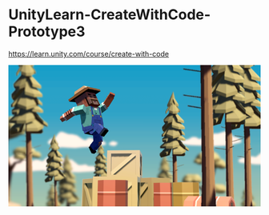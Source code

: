 # UnityLearn-CreateWithCode-Prototype3
https://learn.unity.com/course/create-with-code

![alt text](https://raw.githubusercontent.com/blajh/UnityLearn-CreateWithCode-Prototype3/main/UnityLearn-CreateWithCode-Prototype3.png)

